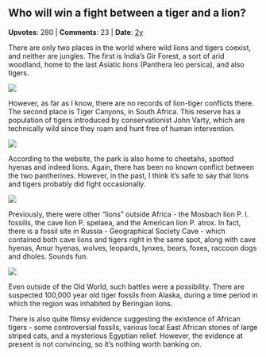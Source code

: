 ## Who will win a fight between a tiger and a lion?
    
**Upvotes**: 280 | **Comments**: 23 | **Date**: [2y](https://www.quora.com/Who-will-win-a-fight-between-a-tiger-and-a-lion/answer/Gary-Meaney)

There are only two places in the world where wild lions and tigers coexist, and neither are jungles. The first is India’s Gir Forest, a sort of arid woodland, home to the last Asiatic lions (Panthera leo persica), and also tigers.

![](https://qph.fs.quoracdn.net/main-qimg-4fc27fbfdea0a479efb3a9507da46007-lq)

However, as far as I know, there are no records of lion-tiger conflicts there. The second place is Tiger Canyons, in South Africa. This reserve has a population of tigers introduced by conservationist John Varty, which are technically wild since they roam and hunt free of human intervention.

![](https://qph.fs.quoracdn.net/main-qimg-bcf4c82abdd0e4bd984d32b9cde1ec95-lq)

According to the website, the park is also home to cheetahs, spotted hyenas and indeed lions. Again, there has been no known conflict between the two pantherines. However, in the past, I think it’s safe to say that lions and tigers probably did fight occasionally.

![](https://qph.fs.quoracdn.net/main-qimg-b66c693d607b480ec4ee627433e3759e-pjlq)

Previously, there were other “lions” outside Africa - the Mosbach lion P. l. fossilis, the cave lion P. spelaea, and the American lion P. atrox. In fact, there is a fossil site in Russia - Geographical Society Cave - which contained both cave lions and tigers right in the same spot, along with cave hyenas, Amur hyenas, wolves, leopards, lynxes, bears, foxes, raccoon dogs and dholes. Sounds fun.

![](https://qph.fs.quoracdn.net/main-qimg-a7364713a6d95a2e136663a794f74ace-lq)

Even outside of the Old World, such battles were a possibility. There are suspected 100,000 year old tiger fossils from Alaska, during a time period in which the region was inhabited by Beringian lions.

There is also quite flimsy evidence suggesting the existence of African tigers - some controversial fossils, various local East African stories of large striped cats, and a mysterious Egyptian relief. However, the evidence at present is not convincing, so it’s nothing worth banking on.


